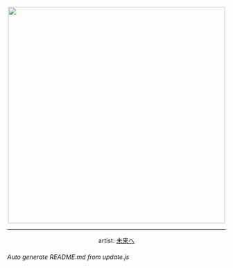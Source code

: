 
<p align="center">
  <img width="500" src="https://nekos.best/api/v2/neko/0691.png">
  <hr/>
  <center>
    artist: <a href="https://www.pixiv.net/en/artworks/97968304">未来へ</a>
  </center>
</p>


###### Auto generate README.md from update.js


